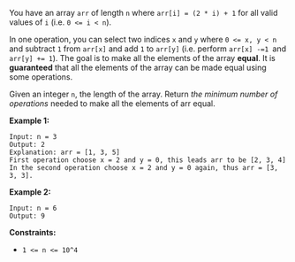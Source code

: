 You have an array `arr` of length `n` where `arr[i] = (2 * i) + 1` for all
valid values of `i` (i.e. `0 <= i < n`).

In one operation, you can select two indices `x` and `y` where `0 <= x, y < n`
and subtract `1` from `arr[x]` and add `1` to `arr[y]` (i.e. perform `arr[x]
-=1 `and `arr[y] += 1`). The goal is to make all the elements of the array
**equal**. It is **guaranteed** that all the elements of the array can be made
equal using some operations.

Given an integer `n`, the length of the array. Return _the minimum number of
operations_ needed to make all the elements of arr equal.



**Example 1:**

    
    
    Input: n = 3
    Output: 2
    Explanation: arr = [1, 3, 5]
    First operation choose x = 2 and y = 0, this leads arr to be [2, 3, 4]
    In the second operation choose x = 2 and y = 0 again, thus arr = [3, 3, 3].
    

**Example 2:**

    
    
    Input: n = 6
    Output: 9
    



**Constraints:**

  * `1 <= n <= 10^4`

